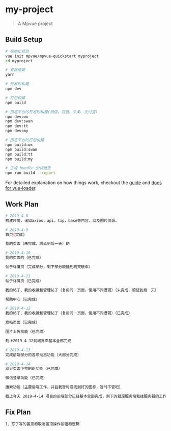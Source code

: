 # my-project

> A Mpvue project

## Build Setup

``` bash
# 初始化项目
vue init mpvue/mpvue-quickstart myproject
cd myproject

# 安装依赖
yarn

# 开发时构建
npm dev

# 打包构建
npm build

# 指定平台的开发时构建(微信、百度、头条、支付宝)
npm dev:wx
npm dev:swan
npm dev:tt
npm dev:my

# 指定平台的打包构建
npm build:wx
npm build:swan
npm build:tt
npm build:my

# 生成 bundle 分析报告
npm run build --report
```

For detailed explanation on how things work, checkout the [guide](http://vuejs-templates.github.io/webpack/) and [docs for vue-loader](http://vuejs.github.io/vue-loader).

## Work Plan

``` bash
# 2019-4-8
构建环境，诸如axios，api，tip，base等内容，以及图片资源。

# 2019-4-9
首页(完成)

我的页面（未完成，顺延到后一天）的

# 2019-4-10
我的页面的（已完成）

帖子详情页（完成部分，剩下部分顺延到明天玩车）

# 2019-4-11
帖子详情页（已完成）

我的帖子、我的收藏和管理帖子（复用同一页面，使用不同逻辑）（未完成，顺延到后一天）

帮助中心（已完成）

# 2019-4-12
我的帖子、我的收藏和管理帖子（复用同一页面，使用不同逻辑）（已完成）

发帖页面（已完成）

图片上传功能（已完成）

截止2019-4-12前端界面基本全部完成

# 2019-4-13
完成前端部分的各项动态功能（大部分完成）

# 2019-4-14
部分页面下拉刷新功能（已完成）

微信登录功能（已完成）

搜索功能（主要后端工作，并且我暂时没找到好的图标，暂时不管吧）

截止今天 2019-4-14 项目的前端部分已经基本全部完成，剩下的就是服务端和挂服务器的工作了，加油呀！
```

## Fix Plan
``` bash
1、忘了写的置顶和取消置顶操作按钮和逻辑

```